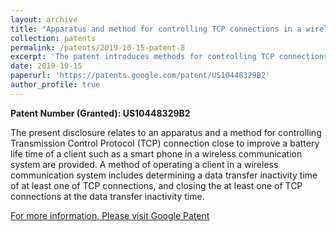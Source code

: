 ```yaml
---
layout: archive
title: "Apparatus and method for controlling TCP connections in a wireless communication system"
collection: patents
permalink: /patents/2019-10-15-patent-8
excerpt: 'The patent introduces methods for controlling TCP connections in wireless communication systems to improve battery life by minimizing unnecessary power consumption. It focuses on proactive and batch closure techniques to handle server-initiated TCP terminations, optimizing network resource usage without compromising the device's functionality or user experience.'
date: 2019-10-15
paperurl: 'https://patents.google.com/patent/US10448329B2'
author_profile: true
---
```


**Patent Number (Granted): US10448329B2**

The present disclosure relates to an apparatus and a method for controlling Transmission Control Protocol (TCP) connection close to improve a battery life time of a client such as a smart phone in a wireless communication system are provided. A method of operating a client in a wireless communication system includes determining a data transfer inactivity time of at least one of TCP connections, and closing the at least one of TCP connections at the data transfer inactivity time.

[For more information, Please visit Google Patent](https://patents.google.com/patent/US10448329B2)

